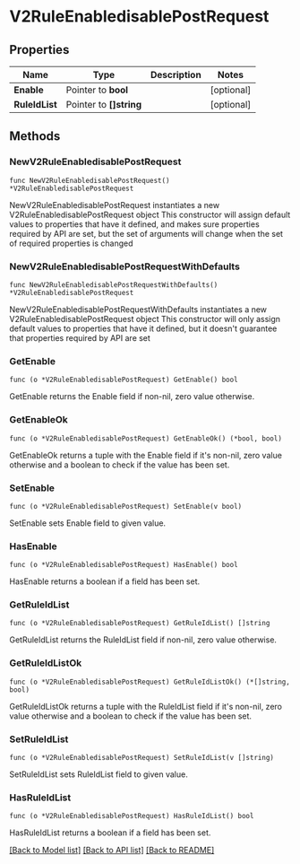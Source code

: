 # V2RuleEnabledisablePostRequest

## Properties

Name | Type | Description | Notes
------------ | ------------- | ------------- | -------------
**Enable** | Pointer to **bool** |  | [optional] 
**RuleIdList** | Pointer to **[]string** |  | [optional] 

## Methods

### NewV2RuleEnabledisablePostRequest

`func NewV2RuleEnabledisablePostRequest() *V2RuleEnabledisablePostRequest`

NewV2RuleEnabledisablePostRequest instantiates a new V2RuleEnabledisablePostRequest object
This constructor will assign default values to properties that have it defined,
and makes sure properties required by API are set, but the set of arguments
will change when the set of required properties is changed

### NewV2RuleEnabledisablePostRequestWithDefaults

`func NewV2RuleEnabledisablePostRequestWithDefaults() *V2RuleEnabledisablePostRequest`

NewV2RuleEnabledisablePostRequestWithDefaults instantiates a new V2RuleEnabledisablePostRequest object
This constructor will only assign default values to properties that have it defined,
but it doesn't guarantee that properties required by API are set

### GetEnable

`func (o *V2RuleEnabledisablePostRequest) GetEnable() bool`

GetEnable returns the Enable field if non-nil, zero value otherwise.

### GetEnableOk

`func (o *V2RuleEnabledisablePostRequest) GetEnableOk() (*bool, bool)`

GetEnableOk returns a tuple with the Enable field if it's non-nil, zero value otherwise
and a boolean to check if the value has been set.

### SetEnable

`func (o *V2RuleEnabledisablePostRequest) SetEnable(v bool)`

SetEnable sets Enable field to given value.

### HasEnable

`func (o *V2RuleEnabledisablePostRequest) HasEnable() bool`

HasEnable returns a boolean if a field has been set.

### GetRuleIdList

`func (o *V2RuleEnabledisablePostRequest) GetRuleIdList() []string`

GetRuleIdList returns the RuleIdList field if non-nil, zero value otherwise.

### GetRuleIdListOk

`func (o *V2RuleEnabledisablePostRequest) GetRuleIdListOk() (*[]string, bool)`

GetRuleIdListOk returns a tuple with the RuleIdList field if it's non-nil, zero value otherwise
and a boolean to check if the value has been set.

### SetRuleIdList

`func (o *V2RuleEnabledisablePostRequest) SetRuleIdList(v []string)`

SetRuleIdList sets RuleIdList field to given value.

### HasRuleIdList

`func (o *V2RuleEnabledisablePostRequest) HasRuleIdList() bool`

HasRuleIdList returns a boolean if a field has been set.


[[Back to Model list]](../README.md#documentation-for-models) [[Back to API list]](../README.md#documentation-for-api-endpoints) [[Back to README]](../README.md)



